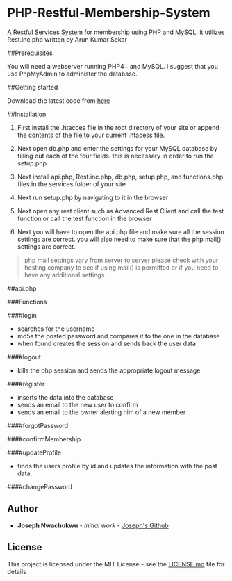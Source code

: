 # PHP-Restful-Membership-System

A Restful Services System for membership using PHP and MySQL. it utilizes Rest.inc.php written by Arun Kumar Sekar

##Prerequisites 

You will need a webserver running PHP4+ and MySQL.
I suggest that you use PhpMyAdmin to administer the database.

##Getting started

Download the latest code from [here](https://github.com/josephnwachukwu/PHP-Restful-Membership-System)

##Installation

1. First install the .htacces file in the root directory of your site or append the contents of the file to your current .htacess file.

2. Next open db.php and enter the settings for your MySQL database by filling out each of the four fields. this is necessary in order to run the setup.php

3. Next install api.php, Rest.inc.php, db.php, setup.php, and functions.php files in the services folder of your site

4. Next run setup.php by navigating to it in the browser

5. Next open any rest client such as Advanced Rest Client and call the test function or call the test function in the browser

6. Next you will have to open the api.php file and make sure all the session settings are correct. you will also need to make sure that the php.mail() settings are correct.

> php mail settings vary from server to server please check with your hosting company to see if using mail() is permitted or if you need to have any additional settings. 

##api.php

###Functions

####login
* searches for the username
* md5s the posted password and compares it to the one in the database
* when found creates the session and sends back the user data

####logout
* kills the php session and sends the appropriate logout message

####register
* inserts the data into the database
* sends an email to the new user to confirm
* sends an email to the owner alerting him of a new member


####forgotPassword

####confirmMembership

####updateProfile
* finds the users profile by id and updates the information with the post data.

####changePassword


## Author

* **Joseph Nwachukwu** - *Initial work* - [Joseph's Github](https://github.com/josephnwachukwu)

## License

This project is licensed under the MIT License - see the [LICENSE.md](LICENSE.md) file for details

